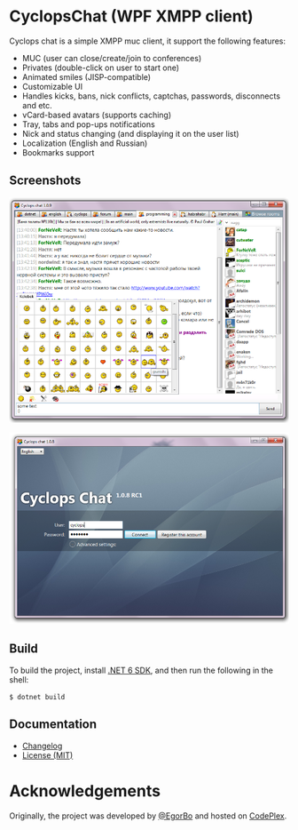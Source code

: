 CyclopsChat (WPF XMPP client)
=============================

Cyclops chat is a simple XMPP muc client, it support the following features:
- MUC (user can close/create/join to conferences)
- Privates (double-click on user to start one)
- Animated smiles (JISP-compatible)
- Customizable UI
- Handles kicks, bans, nick conflicts, captchas, passwords, disconnects and etc.
- vCard-based avatars (supports caching)
- Tray, tabs and pop-ups notifications
- Nick and status changing (and displaying it on the user list)
- Localization (English and Russian)
- Bookmarks support

Screenshots
-----------

![Main Window Screenshot](Docs/screenshot-1.png)

![Login Window Screenshot](Docs/screenshot-2.png)

Build
-----

To build the project, install [.NET 6 SDK][dotnet-sdk], and then run the following in the shell:

```console
$ dotnet build
```

Documentation
-------------

- [Changelog][docs.changelog]
- [License (MIT)][docs.license]

# Acknowledgements

Originally, the project was developed by [@EgorBo][egorbo] and hosted on [CodePlex][codeplex].

[codeplex]: https://cyclopschat.codeplex.com/
[docs.changelog]: ./CHANGELOG.md
[docs.license]: ./LICENSE.md
[dotnet-sdk]: https://dotnet.microsoft.com/download
[egorbo]: https://github.com/EgorBo
